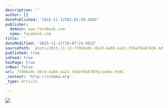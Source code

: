 ```yaml
---
description: ''
author: []
datePublished: '2015-11-12T02:01:50.450Z'
publisher:
  domain: www.facebook.com
  name: facebook.com
title: ''
dateModified: '2015-11-11T19:07:24.492Z'
sourcePath: _posts/2015-11-12-77068a9c-dbc0-4a6b-aa21-356af8a87836.md
published: true
inFeed: true
hasPage: true
inNav: false
url: 77068a9c-dbc0-4a6b-aa21-356af8a87836/index.html
_context: 'http://schema.org'
_type: Article

---
```

![](https://scontent-dfw1-1.xx.fbcdn.net/hphotos-xta1/t31.0-8/12186759_10153651907702394_7019096433901704171_o.jpg)
